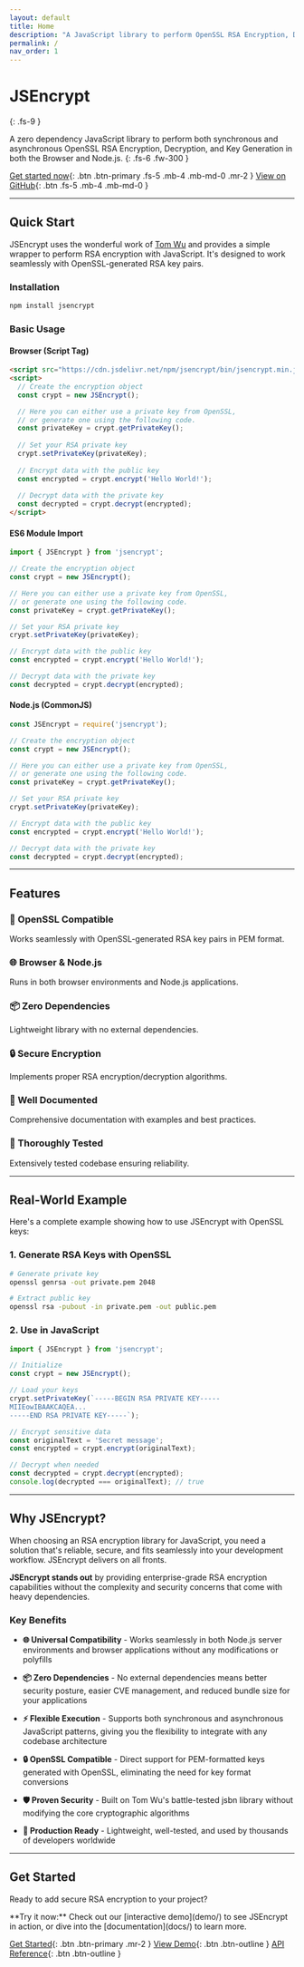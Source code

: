 ```yaml
---
layout: default
title: Home
description: "A JavaScript library to perform OpenSSL RSA Encryption, Decryption, and Key Generation"
permalink: /
nav_order: 1
---
```

# JSEncrypt
{: .fs-9 }

A zero dependency JavaScript library to perform both synchronous and asynchronous OpenSSL RSA Encryption, Decryption, and Key Generation in both the Browser and Node.js.
{: .fs-6 .fw-300 }

[Get started now](docs/getting-started){: .btn .btn-primary .fs-5 .mb-4 .mb-md-0 .mr-2 }
[View on GitHub](https://github.com/travist/jsencrypt){: .btn .fs-5 .mb-4 .mb-md-0 }

---

## Quick Start

JSEncrypt uses the wonderful work of [Tom Wu](http://www-cs-students.stanford.edu/~tjw/jsbn/) and provides a simple wrapper to perform RSA encryption with JavaScript. It's designed to work seamlessly with OpenSSL-generated RSA key pairs.

### Installation

```bash
npm install jsencrypt
```

### Basic Usage

#### Browser (Script Tag)
```html
<script src="https://cdn.jsdelivr.net/npm/jsencrypt/bin/jsencrypt.min.js"></script>
<script>
  // Create the encryption object
  const crypt = new JSEncrypt();

  // Here you can either use a private key from OpenSSL, 
  // or generate one using the following code.
  const privateKey = crypt.getPrivateKey();
  
  // Set your RSA private key
  crypt.setPrivateKey(privateKey);
  
  // Encrypt data with the public key
  const encrypted = crypt.encrypt('Hello World!');
  
  // Decrypt data with the private key  
  const decrypted = crypt.decrypt(encrypted);
</script>
```

#### ES6 Module Import
```javascript
import { JSEncrypt } from 'jsencrypt';

// Create the encryption object
const crypt = new JSEncrypt();

// Here you can either use a private key from OpenSSL, 
// or generate one using the following code.
const privateKey = crypt.getPrivateKey();

// Set your RSA private key
crypt.setPrivateKey(privateKey);

// Encrypt data with the public key
const encrypted = crypt.encrypt('Hello World!');

// Decrypt data with the private key  
const decrypted = crypt.decrypt(encrypted);
```

#### Node.js (CommonJS)
```javascript
const JSEncrypt = require('jsencrypt');

// Create the encryption object
const crypt = new JSEncrypt();

// Here you can either use a private key from OpenSSL, 
// or generate one using the following code.
const privateKey = crypt.getPrivateKey();

// Set your RSA private key
crypt.setPrivateKey(privateKey);

// Encrypt data with the public key
const encrypted = crypt.encrypt('Hello World!');

// Decrypt data with the private key  
const decrypted = crypt.decrypt(encrypted);
```

---

## Features

### 🔐 OpenSSL Compatible
Works seamlessly with OpenSSL-generated RSA key pairs in PEM format.

### 🌐 Browser & Node.js
Runs in both browser environments and Node.js applications.

### 📦 Zero Dependencies
Lightweight library with no external dependencies.

### 🔒 Secure Encryption
Implements proper RSA encryption/decryption algorithms.

### 📖 Well Documented
Comprehensive documentation with examples and best practices.

### 🧪 Thoroughly Tested
Extensively tested codebase ensuring reliability.

---

## Real-World Example
Here's a complete example showing how to use JSEncrypt with OpenSSL keys:

### 1. Generate RSA Keys with OpenSSL
```bash
# Generate private key
openssl genrsa -out private.pem 2048

# Extract public key
openssl rsa -pubout -in private.pem -out public.pem
```

### 2. Use in JavaScript

```javascript
import { JSEncrypt } from 'jsencrypt';

// Initialize
const crypt = new JSEncrypt();

// Load your keys
crypt.setPrivateKey(`-----BEGIN RSA PRIVATE KEY-----
MIIEowIBAAKCAQEA...
-----END RSA PRIVATE KEY-----`);

// Encrypt sensitive data
const originalText = 'Secret message';
const encrypted = crypt.encrypt(originalText);

// Decrypt when needed
const decrypted = crypt.decrypt(encrypted);
console.log(decrypted === originalText); // true
```

---

## Why JSEncrypt?
When choosing an RSA encryption library for JavaScript, you need a solution that's reliable, secure, and fits seamlessly into your development workflow. JSEncrypt delivers on all fronts.

**JSEncrypt stands out** by providing enterprise-grade RSA encryption capabilities without the complexity and security concerns that come with heavy dependencies.

### Key Benefits

- **🌐 Universal Compatibility** - Works seamlessly in both Node.js server environments and browser applications without any modifications or polyfills

- **📦 Zero Dependencies** - No external dependencies means better security posture, easier CVE management, and reduced bundle size for your applications

- **⚡ Flexible Execution** - Supports both synchronous and asynchronous JavaScript patterns, giving you the flexibility to integrate with any codebase architecture

- **🔒 OpenSSL Compatible** - Direct support for PEM-formatted keys generated with OpenSSL, eliminating the need for key format conversions

- **🛡️ Proven Security** - Built on Tom Wu's battle-tested jsbn library without modifying the core cryptographic algorithms

- **🚀 Production Ready** - Lightweight, well-tested, and used by thousands of developers worldwide

---

## Get Started
Ready to add secure RSA encryption to your project?

<div class="code-example" markdown="1">
**Try it now:** Check out our [interactive demo](demo/) to see JSEncrypt in action, or dive into the [documentation](docs/) to learn more.
</div>

[Get Started](docs/getting-started){: .btn .btn-primary .mr-2 }
[View Demo](demo/){: .btn .btn-outline }
[API Reference](docs/api/){: .btn .btn-outline }
